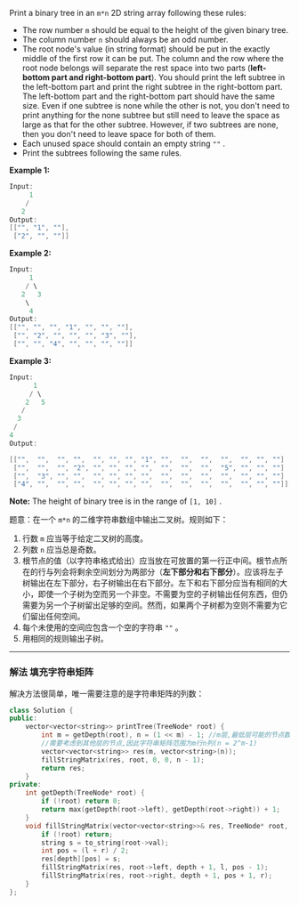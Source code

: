 Print a binary tree in an `m*n` 2D string array following these rules:
- The row number `m` should be equal to the height of the given binary tree.
 - The column number `n` should always be an odd number.
 - The root node's value (in string format) should be put in the exactly middle of the first row it can be put. The column and the row where the root node belongs will separate the rest space into two parts (**left-bottom part and right-bottom part**). You should print the left subtree in the left-bottom part and print the right subtree in the right-bottom part. The left-bottom part and the right-bottom part should have the same size. Even if one subtree is none while the other is not, you don't need to print anything for the none subtree but still need to leave the space as large as that for the other subtree. However, if two subtrees are none, then you don't need to leave space for both of them.
-  Each unused space should contain an empty string `""` .
- Print the subtrees following the same rules.

**Example 1:**

```swift
Input:
     1
    /
   2
Output:
[["", "1", ""],
 ["2", "", ""]]
```

**Example 2:**

```swift
Input:
     1
    / \
   2   3
    \
     4
Output:
[["", "", "", "1", "", "", ""],
 ["", "2", "", "", "", "3", ""],
 ["", "", "4", "", "", "", ""]]
```

**Example 3:**

```swift
Input:
      1
     / \
    2   5
   / 
  3 
 / 
4 
Output:

[["",  "",  "", "",  "", "", "", "1", "",  "",  "",  "",  "", "", ""]
 ["",  "",  "", "2", "", "", "", "",  "",  "",  "",  "5", "", "", ""]
 ["",  "3", "", "",  "", "", "", "",  "",  "",  "",  "",  "", "", ""]
 ["4", "",  "", "",  "", "", "", "",  "",  "",  "",  "",  "", "", ""]]
```

**Note:** The height of binary tree is in the range of `[1, 10]` . 
 
题意：在一个 `m*n` 的二维字符串数组中输出二叉树。规则如下：
1. 行数 `m` 应当等于给定二叉树的高度。
2. 列数 `n` 应当总是奇数。
3. 根节点的值（以字符串格式给出）应当放在可放置的第一行正中间。根节点所在的行与列会将剩余空间划分为两部分（**左下部分和右下部分**）。应该将左子树输出在左下部分，右子树输出在右下部分。左下和右下部分应当有相同的大小，即使一个子树为空而另一个非空。不需要为空的子树输出任何东西，但仍需要为另一个子树留出足够的空间。然而，如果两个子树都为空则不需要为它们留出任何空间。
4. 每个未使用的空间应包含一个空的字符串 `""` 。
5. 用相同的规则输出子树。


---
### 解法 填充字符串矩阵
解决方法很简单，唯一需要注意的是字符串矩阵的列数：
```cpp
class Solution {
public:
    vector<vector<string>> printTree(TreeNode* root) {
        int m = getDepth(root), n = (1 << m) - 1; //m层,最低层可能的节点数量为2^(m-1)
        //需要考虑到其他层的节点,因此字符串矩阵范围为m行n列(n = 2^m-1)
        vector<vector<string>> res(m, vector<string>(n));
        fillStringMatrix(res, root, 0, 0, n - 1);
        return res;
    } 
private:
    int getDepth(TreeNode* root) {
        if (!root) return 0;
        return max(getDepth(root->left), getDepth(root->right)) + 1;
    }
    void fillStringMatrix(vector<vector<string>>& res, TreeNode* root, int depth, int l, int r) {
        if (!root) return;
        string s = to_string(root->val);
        int pos = (l + r) / 2;
        res[depth][pos] = s;
        fillStringMatrix(res, root->left, depth + 1, l, pos - 1);
        fillStringMatrix(res, root->right, depth + 1, pos + 1, r);
    }
}; 
```

